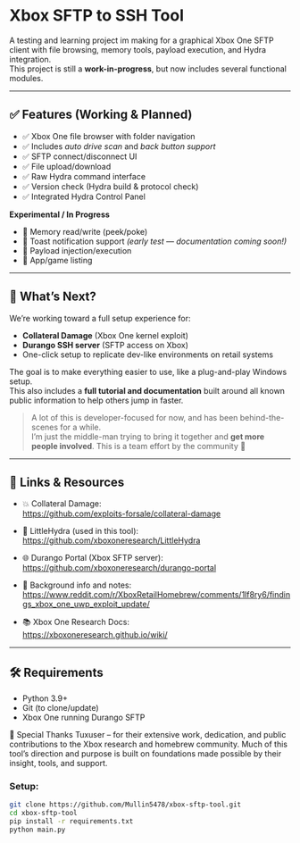 # Xbox SFTP to SSH Tool

A testing and learning project im making for a graphical Xbox One SFTP client with file browsing, memory tools, payload execution, and Hydra integration.  
This project is still a **work-in-progress**, but now includes several functional modules.

---

## ✅ Features (Working & Planned)

- ✅ Xbox One file browser with folder navigation  
- ✅ Includes *auto drive scan* and *back button support*
- ✅ SFTP connect/disconnect UI
- ✅ File upload/download
- ✅ Raw Hydra command interface
- ✅ Version check (Hydra build & protocol check)
- ✅ Integrated Hydra Control Panel

**Experimental / In Progress**
- 🚧 Memory read/write (peek/poke)
- 🚧 Toast notification support *(early test — documentation coming soon!)*
- 🚧 Payload injection/execution
- 🚧 App/game listing

---

## 🧪 What’s Next?

We’re working toward a full setup experience for:
- **Collateral Damage** (Xbox One kernel exploit)
- **Durango SSH server** (SFTP access on Xbox)
- One-click setup to replicate dev-like environments on retail systems

The goal is to make everything easier to use, like a plug-and-play Windows setup.  
This also includes a **full tutorial and documentation** built around all known public information to help others jump in faster.

> A lot of this is developer-focused for now, and has been behind-the-scenes for a while.  
> I’m just the middle-man trying to bring it together and **get more people involved**. This is a team effort by the community 💚

---

## 🔗 Links & Resources

- 💥 Collateral Damage:  
  https://github.com/exploits-forsale/collateral-damage

- 🧠 LittleHydra (used in this tool):  
  https://github.com/xboxoneresearch/LittleHydra

- 🌐 Durango Portal (Xbox SFTP server):  
  https://github.com/xboxoneresearch/durango-portal

- 📢 Background info and notes:  
  https://www.reddit.com/r/XboxRetailHomebrew/comments/1lf8ry6/findings_xbox_one_uwp_exploit_update/

- 📚 Xbox One Research Docs:  
  https://xboxoneresearch.github.io/wiki/

---

## 🛠 Requirements

- Python 3.9+
- Git (to clone/update)
- Xbox One running Durango SFTP

🙏 Special Thanks
Tuxuser – for their extensive work, dedication, and public contributions to the Xbox research and homebrew community.
Much of this tool’s direction and purpose is built on foundations made possible by their insight, tools, and support.

### Setup:

```bash
git clone https://github.com/Mullin5478/xbox-sftp-tool.git
cd xbox-sftp-tool
pip install -r requirements.txt
python main.py
